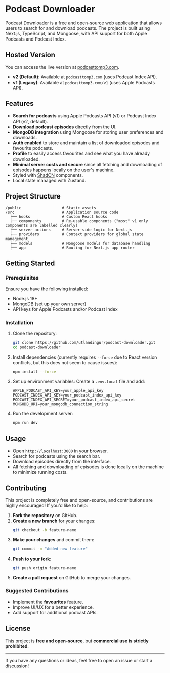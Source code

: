 # Podcast Downloader

Podcast Downloader is a free and open-source web application that allows users to search for and download podcasts. The project is built using Next.js, TypeScript, and Mongoose, with API support for both Apple Podcasts and Podcast Index.

## Hosted Version

You can access the live version at [podcasttomp3.com](https://podcasttomp3.com).

- **v2 (Default)**: Available at `podcasttomp3.com` (uses Podcast Index API).
- **v1 (Legacy)**: Available at `podcasttomp3.com/v1` (uses Apple Podcasts API).

## Features

- **Search for podcasts** using Apple Podcasts API (v1) or Podcast Index API (v2, default).
- **Download podcast episodes** directly from the UI.
- **MongoDB integration** using Mongoose for storing user preferences and downloads.
- **Auth enabled** to store and maintain a list of downloaded episodes and favourite podcasts.
- **Profile** to easily access favourites and see what you have already downloaded.
- **Minimal server costs and secure** since all fetching and downloading of episodes happens locally on the user's machine.
- Styled with [ShadCN](https://ui.shadcn.com/) components.
- Local state managed with Zustand.

## Project Structure

```
/public                  # Static assets
/src                     # Application source code
  ├── hooks              # Custom React hooks
  ├── components         # Re-usable components ("most" v1 only components are labelled clearly)
  ├── server actions     # Server-side logic for Next.js
  ├── providers          # Context providers for global state management
  ├── models             # Mongoose models for database handling
  ├── app                # Routing for Next.js app router
```

## Getting Started

### Prerequisites

Ensure you have the following installed:

- Node.js 18+
- MongoDB (set up your own server)
- API keys for Apple Podcasts and/or Podcast Index

### Installation

1. Clone the repository:
   ```sh
   git clone https://github.com/utlandingur/podcast-downloader.git
   cd podcast-downloader
   ```
2. Install dependencies (currently requires `--force` due to React version conflicts, but this does not seem to cause issues):
   ```sh
   npm install --force
   ```
3. Set up environment variables: Create a `.env.local` file and add:
   ```env
   APPLE_PODCAST_API_KEY=your_apple_api_key
   PODCAST_INDEX_API_KEY=your_podcast_index_api_key
   PODCAST_INDEX_API_SECRET=your_podcast_index_api_secret
   MONGODB_URI=your_mongodb_connection_string
   ```
4. Run the development server:
   ```sh
   npm run dev
   ```

## Usage

- Open `http://localhost:3000` in your browser.
- Search for podcasts using the search bar.
- Download episodes directly from the interface.
- All fetching and downloading of episodes is done locally on the machine to minimize running costs.

## Contributing

This project is completely free and open-source, and contributions are highly encouraged! If you'd like to help:

1. **Fork the repository** on GitHub.
2. **Create a new branch** for your changes:
   ```sh
   git checkout -b feature-name
   ```
3. **Make your changes** and commit them:
   ```sh
   git commit -m "Added new feature"
   ```
4. **Push to your fork**:
   ```sh
   git push origin feature-name
   ```
5. **Create a pull request** on GitHub to merge your changes.

### Suggested Contributions

- Implement the **favourites** feature.
- Improve UI/UX for a better experience.
- Add support for additional podcast APIs.

## License

This project is **free and open-source**, but **commercial use is strictly prohibited**.

---

If you have any questions or ideas, feel free to open an issue or start a discussion!
